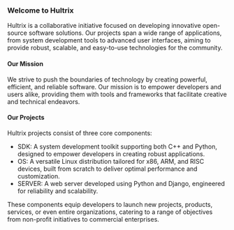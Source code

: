 ### Welcome to Hultrix
Hultrix is a collaborative initiative focused on developing innovative open-source software solutions. Our projects span a wide range of applications, from system development tools to advanced user interfaces, aiming to provide robust, scalable, and easy-to-use technologies for the community.

#### Our Mission
We strive to push the boundaries of technology by creating powerful, efficient, and reliable software. Our mission is to empower developers and users alike, providing them with tools and frameworks that facilitate creative and technical endeavors.

#### Our Projects
Hultrix projects consist of three core components:

- SDK: A system development toolkit supporting both C++ and Python, designed to empower developers in creating robust applications.
- OS: A versatile Linux distribution tailored for x86, ARM, and RISC devices, built from scratch to deliver optimal performance and customization.
- SERVER: A web server developed using Python and Django, engineered for reliability and scalability.

These components equip developers to launch new projects, products, services, or even entire organizations, catering to a range of objectives from non-profit initiatives to commercial enterprises.
